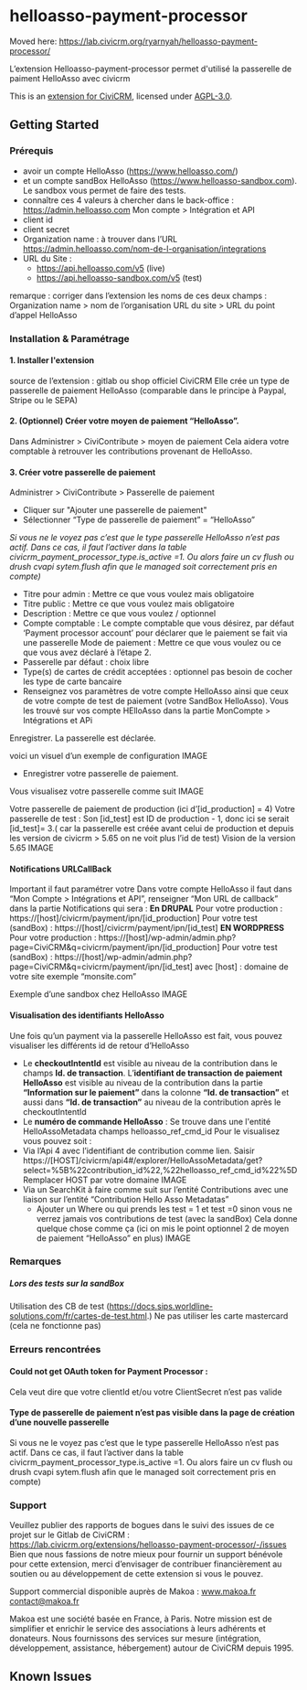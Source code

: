 # helloasso-payment-processor

Moved here: https://lab.civicrm.org/ryarnyah/helloasso-payment-processor/

L’extension Helloasso-payment-processor permet d'utilisé la passerelle de paiment HelloAsso avec civicrm

This is an [extension for CiviCRM](https://docs.civicrm.org/sysadmin/en/latest/customize/extensions/), licensed under [AGPL-3.0](LICENSE.txt).

## Getting Started
### Prérequis
- avoir un compte HelloAsso (https://www.helloasso.com/)
- et un compte sandBox HelloAsso (https://www.helloasso-sandbox.com).
Le sandbox vous permet de faire des tests.
- connaître ces 4 valeurs à chercher dans le back-office :
https://admin.helloasso.com
Mon compte > Intégration et API
- client id
- client secret
- Organization name : à trouver dans l’URL https://admin.helloasso.com/nom-de-l-organisation/integrations
- URL du Site : 
  - https://api.helloasso.com/v5 (live)
  - https://api.helloasso-sandbox.com/v5 (test)



remarque : corriger dans l’extension les noms de ces deux champs : 
Organization name > nom de l’organisation
URL du site > URL du point d’appel HelloAsso

### Installation & Paramétrage

#### 1. Installer l'extension 
source de l’extension : gitlab ou shop officiel CiviCRM
Elle crée un type de passerelle de paiement HelloAsso (comparable dans le principe à Paypal, Stripe ou le SEPA)
#### 2. (Optionnel) Créer votre moyen de paiement “HelloAsso”.
Dans Administrer > CiviContribute > moyen de paiement 
Cela aidera votre comptable à retrouver les contributions provenant de HelloAsso.
#### 3. Créer votre passerelle de paiement 
Administrer > CiviContribute > Passerelle de paiement
- Cliquer sur "Ajouter une passerelle de paiement"
- Sélectionner “Type de passerelle de paiement” = “HelloAsso”

_Si vous ne le voyez pas c’est que le type passerelle HelloAsso n’est pas actif. Dans ce cas, il faut l’activer dans la table civicrm_payment_processor_type.is_active =1. Ou alors faire un cv flush ou drush cvapi sytem.flush afin que le managed soit correctement pris en compte)_

- Titre pour admin  : Mettre ce que vous voulez mais obligatoire
- Titre public : Mettre ce que vous voulez mais obligatoire
- Description : Mettre ce que vous voulez / optionnel
- Compte comptable : Le compte comptable que vous désirez, par défaut ‘Payment processor account’ pour déclarer que le paiement se fait via une passerelle
Mode de paiement : Mettre ce que vous voulez ou ce que vous avez déclaré à l’étape 2. 
- Passerelle par défaut : choix libre
- Type(s) de cartes de crédit acceptées : optionnel pas besoin de cocher les type de carte bancaire
- Renseignez vos paramètres de votre compte HelloAsso ainsi que ceux de votre compte de test de paiement (votre SandBox HelloAsso). Vous les trouvé sur vos compte HElloAsso dans la partie MonCompte > Intégrations et APi

Enregistrer. La passerelle est déclarée.

voici un visuel d’un exemple de configuration
IMAGE 
- Enregistrer votre passerelle de paiement.

Vous visualisez votre passerelle comme suit
IMAGE

Votre passerelle de paiement de production (ici d’[id_production] = 4) 
Votre passerelle de test  : Son [id_test] est ID de production - 1, donc ici se serait [id_test]= 3.( car la passerelle est créée avant celui de production et depuis les version de civicrm > 5.65 on ne voit plus l’id de test)
Vision de la version 5.65
IMAGE

#### Notifications URLCallBack
Important il faut paramétrer votre  Dans votre compte HelloAsso il faut dans “Mon Compte > Intégrations et API”, renseigner “Mon URL de callback” dans la partie Notifications qui sera : 
**En DRUPAL**
Pour votre production : https://[host]/civicrm/payment/ipn/[id_production]
Pour votre test (sandBox) : https://[host]/civicrm/payment/ipn/[id_test]
**EN WORDPRESS**
Pour votre production : https://[host]/wp-admin/admin.php?page=CiviCRM&q=civicrm/payment/ipn/[id_production]
Pour votre test (sandBox) : https://[host]/wp-admin/admin.php?page=CiviCRM&q=civicrm/payment/ipn/[id_test]
avec [host] : domaine de votre site exemple “monsite.com”

Exemple d’une sandbox chez HelloAsso
IMAGE

#### Visualisation des identifiants HelloAsso
Une fois qu’un payment via la passerelle HelloAsso est fait, vous pouvez visualiser les différents id de retour d’HelloAsso
- Le **checkoutIntentId** est visible au niveau de la contribution dans le champs **Id. de transaction**. 
L’**identifiant de transaction de paiement HelloAsso** est visible au niveau de la contribution dans la partie **“Information sur le paiement”** dans la colonne **“Id. de transaction”** et aussi dans **“Id. de transaction”** au niveau de la contribution après le checkoutIntentId 
- Le **numéro de commande HelloAsso** : Se trouve dans une l'entité HelloAssoMetadata champs helloasso_ref_cmd_id
Pour le visualisez vous pouvez soit : 
- Via l’Api 4 avec l’identifiant de contribution comme lien. Saisir https://[HOST]/civicrm/api4#/explorer/HelloAssoMetadata/get?select=%5B%22contribution_id%22,%22helloasso_ref_cmd_id%22%5D
Remplacer HOST par votre domaine
IMAGE
- Via un SearchKit à faire comme suit sur l’entité Contributions avec une liaison sur l’entité “Contribution Hello Asso Metadatas”
  - Ajouter un Where ou qui prends les test = 1 et test =0 sinon vous ne verrez jamais vos contributions de test (avec la sandBox)
		Cela donne quelque chose comme ça (ici on mis le point optionnel 2 de moyen de paiement “HelloAsso” en plus)
IMAGE

### Remarques
##### Lors des tests sur la sandBox
Utilisation des CB de test (https://docs.sips.worldline-solutions.com/fr/cartes-de-test.html.)
Ne pas utiliser les carte mastercard (cela ne fonctionne pas)

### Erreurs rencontrées
#### Could not get OAuth token for Payment Processor : 
Cela veut dire que votre clientId et/ou votre ClientSecret n’est pas valide
#### Type de passerelle de paiement n’est pas visible dans la page de création d’une nouvelle passerelle
Si vous ne le voyez pas c’est que le type passerelle HelloAsso n’est pas actif. Dans ce cas, il faut l’activer dans la table civicrm_payment_processor_type.is_active =1. Ou alors faire un cv flush ou drush cvapi sytem.flush afin que le managed soit correctement pris en compte)

### Support
Veuillez publier des rapports de bogues dans le suivi des issues de ce projet sur le Gitlab de CiviCRM :
https://lab.civicrm.org/extensions/helloasso-payment-processor/-/issues
Bien que nous fassions de notre mieux pour fournir un support bénévole pour cette extension, merci d’envisager de contribuer financièrement au soutien ou au développement de cette extension si vous le pouvez.

Support commercial disponible auprès de Makoa :
www.makoa.fr
contact@makoa.fr

Makoa est une société basée en France, à Paris. Notre mission est de simplifier et enrichir le service des associations à leurs adhérents et donateurs. Nous fournissons des services sur mesure (intégration, développement, assistance, hébergement) autour de CiviCRM depuis 1995.





## Known Issues


